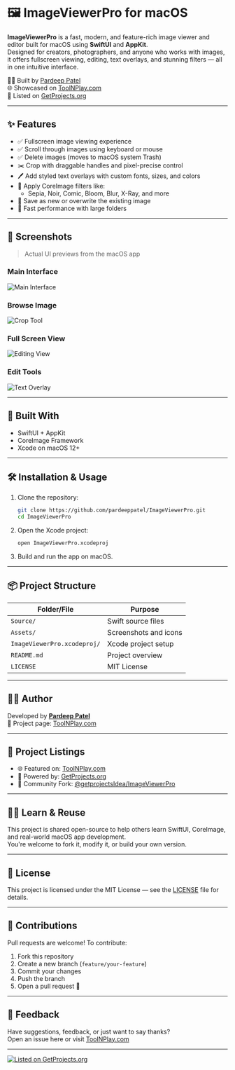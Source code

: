 # 🖼️ ImageViewerPro for macOS

**ImageViewerPro** is a fast, modern, and feature-rich image viewer and editor built for macOS using **SwiftUI** and **AppKit**.  
Designed for creators, photographers, and anyone who works with images, it offers fullscreen viewing, editing, text overlays, and stunning filters — all in one intuitive interface.

🧑‍💻 Built by [Pardeep Patel](https://github.com/pardeeppatel)  
🌐 Showcased on [ToolNPlay.com](https://tools.toolnplay.com)  
🚀 Listed on [GetProjects.org](https://getprojects.org/imageviewerpro-open-source-macos-image-viewer-editor-built-with-swiftui/)

---

## ✨ Features

- ✅ Fullscreen image viewing experience
- ✅ Scroll through images using keyboard or mouse
- ✅ Delete images (moves to macOS system Trash)
- ✂️ Crop with draggable handles and pixel-precise control
- 🖊️ Add styled text overlays with custom fonts, sizes, and colors
- 🎨 Apply CoreImage filters like:
  - Sepia, Noir, Comic, Bloom, Blur, X-Ray, and more
- 💾 Save as new or overwrite the existing image
- 🚀 Fast performance with large folders

---

## 📸 Screenshots

> Actual UI previews from the macOS app

### Main Interface
![Main Interface](Assets/ImageViewerPro001.png)

### Browse Image
![Crop Tool](Assets/ImageViewerPro002.png)

### Full Screen View
![Editing View](Assets/ImageViewerPro003.png)

### Edit Tools
![Text Overlay](Assets/ImageViewerPro004.png)



---

## 🧠 Built With

- SwiftUI + AppKit
- CoreImage Framework
- Xcode on macOS 12+

---

## 🛠️ Installation & Usage

1. Clone the repository:
    ```bash
    git clone https://github.com/pardeeppatel/ImageViewerPro.git
    cd ImageViewerPro
    ```

2. Open the Xcode project:
    ```bash
    open ImageViewerPro.xcodeproj
    ```

3. Build and run the app on macOS.

---

## 📦 Project Structure

| Folder/File                  | Purpose                                |
|-----------------------------|----------------------------------------|
| `Source/`                   | Swift source files                     |
| `Assets/`                   | Screenshots and icons                  |
| `ImageViewerPro.xcodeproj/` | Xcode project setup                    |
| `README.md`                 | Project overview                       |
| `LICENSE`                   | MIT License                            |

---

## 👨‍💻 Author

Developed by [**Pardeep Patel**](https://pardeeppatel.com)  
🔗 Project page: [ToolNPlay.com](https://ToolNPlay.com)

---

## 🔗 Project Listings

- 🌐 Featured on: [ToolNPlay.com](https://ToolNPlay.com)
- 🚀 Powered by: [GetProjects.org](https://getprojects.org)
- 🔁 Community Fork: [@getprojectsIdea/ImageViewerPro](https://github.com/getprojectsIdea/ImageViewerPro)

---

## 🧑‍🎓 Learn & Reuse

This project is shared open-source to help others learn SwiftUI, CoreImage, and real-world macOS app development.  
You're welcome to fork it, modify it, or build your own version.

---

## 📄 License

This project is licensed under the MIT License — see the [LICENSE](LICENSE) file for details.

---

## 🤝 Contributions

Pull requests are welcome! To contribute:

1. Fork this repository
2. Create a new branch (`feature/your-feature`)
3. Commit your changes
4. Push the branch
5. Open a pull request 🚀

---

## 💬 Feedback

Have suggestions, feedback, or just want to say thanks?  
Open an issue here or visit [ToolNPlay.com](https://ToolNPlay.com)

---

[![Listed on GetProjects.org](https://img.shields.io/badge/GetProjects.org-Featured-blue)](https://getprojects.org/project/imageviewerpro)


